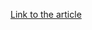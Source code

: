 [Link to the article](https://www.securityweek.com/visio-trust-raises-7-million-for-third-party-risk-management-platform/)
